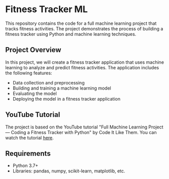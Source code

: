 # Fitness Tracker ML

This repository contains the code for a full machine learning project that tracks fitness activities. The project demonstrates the process of building a fitness tracker using Python and machine learning techniques.

## Project Overview

In this project, we will create a fitness tracker application that uses machine learning to analyze and predict fitness activities. The application includes the following features:

- Data collection and preprocessing
- Building and training a machine learning model
- Evaluating the model
- Deploying the model in a fitness tracker application

## YouTube Tutorial

The project is based on the YouTube tutorial "Full Machine Learning Project — Coding a Fitness Tracker with Python" by Code It Like Them. You can watch the tutorial [here](https://www.youtube.com/watch?v=cCONIdrM2VI&list=PL-Y17yukoyy0sT2hoSQxn1TdV0J7-MX4K&index=1).

## Requirements

- Python 3.7+
- Libraries: pandas, numpy, scikit-learn, matplotlib, etc.

